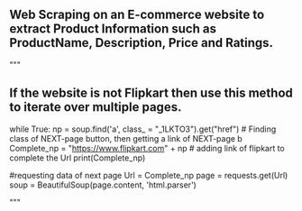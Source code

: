 ## Web Scraping on an E-commerce website to extract Product Information such as ProductName, Description, Price and Ratings.
"""

## If the website is not Flipkart then use this method to iterate over multiple pages.
while True:
  np = soup.find('a', class_ = "_1LKTO3").get("href")                                                                # Finding class of NEXT-page button, then getting a link of NEXT-page b
  Complete_np = "https://www.flipkart.com" + np                                                                      # adding link of flipkart to complete the Url
  print(Complete_np)

  #requesting data of next page
  Url = Complete_np
  page = requests.get(Url)
  soup = BeautifulSoup(page.content, 'html.parser')

"""
